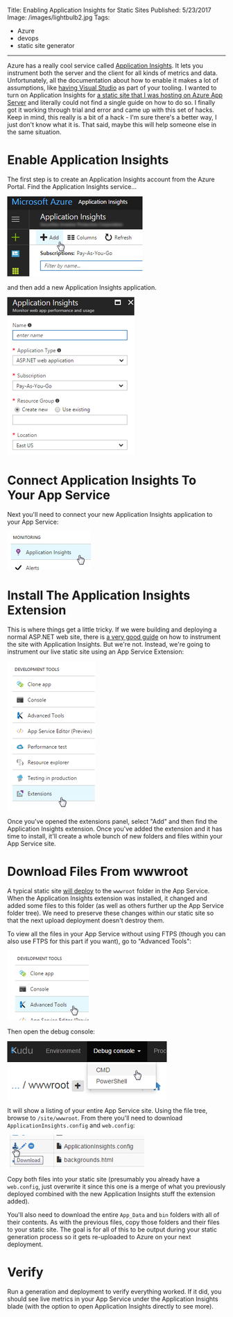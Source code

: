 Title: Enabling Application Insights for Static Sites
Published: 5/23/2017
Image: /images/lightbulb2.jpg
Tags:
  - Azure
  - devops
  - static site generator
---
Azure has a really cool service called [Application Insights](https://azure.microsoft.com/en-us/services/application-insights/). It lets you instrument both the server and the client for all kinds of metrics and data. Unfortunately, all the documentation about how to enable it makes a lot of assumptions, like [having Visual Studio](https://docs.microsoft.com/en-us/azure/application-insights/app-insights-asp-net#before-you-start) as part of your tooling. I wanted to turn on Application Insights for [a static site that I was hosting on Azure App Server](https://wyam.io/docs/deployment/azure) and literally could not find a single guide on how to do so. I finally got it working through trial and error and came up with this set of hacks. Keep in mind, this really is a bit of a hack - I'm sure there's a better way, I just don't know what it is. That said, maybe this will help someone else in the same situation.

# Enable Application Insights

The first step is to create an Application Insights account from the Azure Portal. Find the Application Insights service...

<img src="/posts/images/appinsights1.png" class="img-responsive"></img>

 and then add a new Application Insights application.

<img src="/posts/images/appinsights2.png" class="img-responsive"></img>

# Connect Application Insights To Your App Service

Next you'll need to connect your new Application Insights application to your App Service:

<img src="/posts/images/appinsights3.png" class="img-responsive"></img>

# Install The Application Insights Extension

This is where things get a little tricky. If we were building and deploying a normal ASP.NET web site, there is [a very good guide](https://docs.microsoft.com/en-us/azure/application-insights/app-insights-asp-net) on how to instrument the site with Application Insights. But we're not. Instead, we're going to instrument our live static site using an App Service Extension:

<img src="/posts/images/appinsights4.png" class="img-responsive"></img>

Once you've opened the extensions panel, select "Add" and then find the Application Insights extension. Once you've added the extension and it has time to install, it'll create a whole bunch of new folders and files within your App Service site.

# Download Files From wwwroot

A typical static site [will deploy](/posts/publishing-to-azure-using-cake-and-web-deploy) to the `wwwroot` folder in the App Service. When the Application Insights extension was installed, it changed and added some files to this folder (as well as others further up the App Service folder tree). We need to preserve these changes within our static site so that the next upload deployment doesn't destroy them.

To view all the files in your App Service without using FTPS (though you can also use FTPS for this part if you want), go to "Advanced Tools":

<img src="/posts/images/appinsights5.png" class="img-responsive"></img>

Then open the debug console:

<img src="/posts/images/appinsights6.png" class="img-responsive"></img>

It will show a listing of your entire App Service site. Using the file tree, browse to `/site/wwwroot`. From there you'll need to download `ApplicationInsights.config` and `web.config`:

<img src="/posts/images/appinsights7.png" class="img-responsive"></img>

Copy both files into your static site (presumably you already have a `web.config`, just overwrite it since this one is a merge of what you previously deployed combined with the new Application Insights stuff the extension added).

You'll also need to download the entire `App_Data` and `bin` folders with all of their contents. As with the previous files, copy those folders and their files to your static site. The goal is for all of this to be output during your static generation process so it gets re-uploaded to Azure on your next deployment.

# Verify

Run a generation and deployment to verify everything worked. If it did, you should see live metrics in your App Service under the Application Insights blade (with the option to open Application Insights directly to see more).